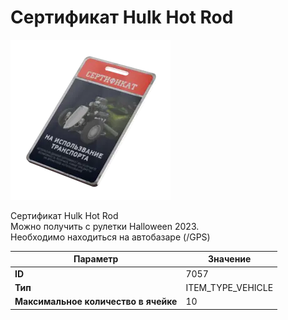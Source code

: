 # Сертификат Hulk Hot Rod

![Item Image](../img/7057.webp?raw=true)

Сертификат Hulk Hot Rod<br>Можно получить с рулетки Halloween 2023.<br>Необходимо находиться на автобазаре (/GPS)


| Параметр | Значение |
|----------|----------|
| **ID** | 7057 |
| **Тип** | ITEM_TYPE_VEHICLE |
| **Максимальное количество в ячейке** | 10 |

